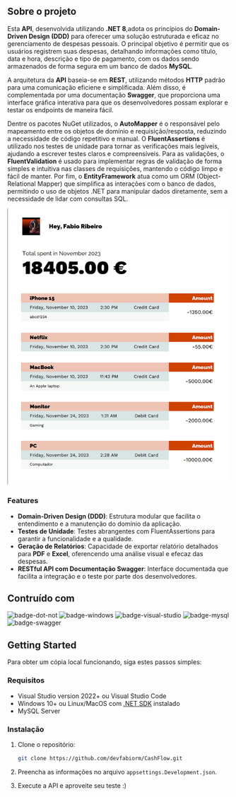 ## Sobre o projeto

Esta **API**, desenvolvida utilizando **.NET 8**,adota os princípios do **Domain-Driven Design (DDD)** para oferecer uma solução estruturada e eficaz no gerenciamento de despesas pessoais. O principal objetivo é permitir que os usuários registrem suas despesas, detalhando informações como título, data e hora, descrição e tipo de pagamento, com os dados sendo armazenados de forma segura em um banco de dados **MySQL**.

A arquitetura da **API** baseia-se em **REST**, utilizando métodos **HTTP** padrão para uma comunicação eficiene e simplificada. Além disso, é complementada por uma documentação **Swagger**, que proporciona uma interface gráfica interativa para que os desenvolvedores possam explorar e testar os endpoints de maneira fácil.

Dentre os pacotes NuGet utilizados, o **AutoMapper** é o responsável pelo mapeamento entre os objetos de domínio e requisição/resposta, reduzindo a necessidade de código repetitivo e manual. O **FluentAssertions** é utilizado nos testes de unidade para tornar as verificações mais legíveis, ajudando a escrever testes claros e compreensíveis. Para as validações, o **FluentValidation** é usado para implementar regras de validação de forma simples e intuitiva nas classes de requisições, mantendo o código limpo e fácil de manter. Por fim, o **EntityFramework** atua como um ORM (Object-Relational Mapper) que simplifica as interações com o banco de dados, permitindo o uso de objetos .NET para manipular dados diretamente, sem a necessidade de lidar com consultas SQL.

![pdf-report]

### Features

- **Domain-Driven Design (DDD)**: Estrutura modular que facilita o entendimento e a manutenção do domínio da aplicação.
- **Testes de Unidade**: Testes abrangentes com FluentAssertions para garantir a funcionalidade e a qualidade.
- **Geração de Relatórios**: Capacidade de exportar relatório detalhados para **PDF** e **Excel**, oferencendo uma análise visual e efecaz das despesas.
- **RESTful API com Documentação Swagger**: Interface documentada que facilita a integração e o teste por parte dos desenvolvedores.

## Contruído com

![badge-dot-not]
![badge-windows]
![badge-visual-studio]
![badge-mysql]
![badge-swagger]

## Getting Started

Para obter um cópia local funcionando, siga estes passos simples:

### Requisitos

* Visual Studio version 2022+ ou Visual Studio Code
* Windows 10+ ou Linux/MacOS com [.NET SDK][dot-net-sdk] instalado
* MySQL Server

### Instalação

1. Clone o repositório:

    ```sh
    git clone https://github.com/devfabiorm/CashFlow.git
    ```

2. Preencha as informações no arquivo `appsettings.Development.json`.
3. Execute a API e aproveite seu teste :)

<!-- Links -->
[dot-net-sdk]: https://dotnet.microsoft.com/pt-br/download/dotnet/8.0

<!-- Images -->
[pdf-report]: images/pdfreport.png

<!-- Badges -->
[badge-dot-not]: https://img.shields.io/badge/.NET-512BD4?logo=dotnet&logoColor=fff&style=for-the-badge
[badge-windows]: https://img.shields.io/badge/Windows-0078D4?logo=windows&logoColor=fff&style=for-the-badge
[badge-visual-studio]: https://img.shields.io/badge/Visual%20Studio-5C2D91?logo=visualstudio&logoColor=fff&style=for-the-badge
[badge-mysql]: https://img.shields.io/badge/MySQL-4479A1?logo=mysql&logoColor=fff&style=for-the-badge
[badge-swagger]: https://img.shields.io/badge/Swagger-85EA2D?logo=swagger&logoColor=000&style=for-the-badge